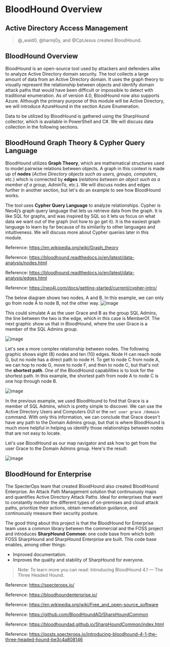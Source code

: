 # BloodHound Overview

## Active Directory Access Management

> @_wald0, @harmj0y, and @CptJesus created BloodHound.

## BloodHound Overview

BloodHound is an open-source tool used by attackers and defenders alike to analyze Active Directory domain security. The tool collects a large amount of data from an Active Directory domain. It uses the graph theory to visually represent the relationship between objects and identify domain attack paths that would have been difficult or impossible to detect with traditional enumeration. As of version 4.0, BloodHound now also supports Azure. Although the primary purpose of this module will be Active Directory, we will introduce AzureHound in the section Azure Enumeration.

Data to be utilized by BloodHound is gathered using the SharpHound collector, which is available in PowerShell and C#. We will discuss data collection in the following sections.

## BloodHound Graph Theory & Cypher Query Language

BloodHound utilizes **Graph Theory**, which are mathematical structures used to model pairwise relations between objects. A graph in this context is made up of **nodes** (_Active Directory objects such as users, groups, computers_, etc.) which is connected by **edges** (_relations between an object such as a member of a group, AdminTo_, etc.). We will discuss nodes and edges further in another section, but let's do an example to see how BloodHound works.

The tool uses **Cypher Query Language** to analyze relationships. Cypher is Neo4j’s graph query language that lets us retrieve data from the graph. It is like SQL for graphs, and was inspired by SQL so it lets us focus on what data we want out of the graph (not how to go get it). It is the easiest graph language to learn by far because of its similarity to other languages and intuitiveness. We will discuss more about Cypher queries later in this module.

Reference: https://en.wikipedia.org/wiki/Graph_theory

Reference: https://bloodhound.readthedocs.io/en/latest/data-analysis/nodes.html

Reference: https://bloodhound.readthedocs.io/en/latest/data-analysis/edges.html

Reference: https://neo4j.com/docs/getting-started/current/cypher-intro/

The below diagram shows two nodes, A and B. In this example, we can only go from node A to node B, not the other way.
![image](https://github.com/user-attachments/assets/3b87c2db-2b96-40c1-be60-d5fde7d1371a)

This could simulate A as the user Grace and B as the group SQL Admins, the line between the two is the edge, which in this case is MemberOf. The next graphic show us that in BloodHound, where the user Grace is a member of the SQL Admins group.

![image](https://github.com/user-attachments/assets/05b25173-5492-4cc7-b1cd-7bd9c0b7371f)

Let's see a more complex relationship between nodes. The following graphic shows eight (8) nodes and ten (10) edges. Node H can reach node G, but no node has a direct path to node H. To get to node C from node A, we can hop to node G, move to node F, and then to node C, but that's not the **shortest path**. One of the BloodHound capabilities is to look for the shortest path. In this example, the shortest path from node A to node C is one hop through node B.

![image](https://github.com/user-attachments/assets/c78cb8ea-f2b5-4e57-bb89-42dfeaefb008)

In the previous example, we used BloodHound to find that Grace is a member of SQL Admins, which is pretty simple to discover. We can use the Active Directory Users and Computers GUI or the `net user grace /domain` command. With only this information, we can conclude that Grace doesn't have any path to the Domain Admins group, but that is where BloodHound is much more helpful in helping us identify those relationships between nodes that are not easy to locate.

Let's use BloodHound as our map navigator and ask how to get from the user Grace to the Domain Admins group. Here's the result:

![image](https://github.com/user-attachments/assets/62549235-55a5-40d1-bb72-0adaa00cd77b)

## BloodHound for Enterprise

The SpecterOps team that created BloodHound also created BloodHound Enterprise. An Attack Path Management solution that continuously maps and quantifies Active Directory Attack Paths. Ideal for enterprises that want to constantly monitor the different types of on-premises and cloud attack paths, prioritize their actions, obtain remediation guidance, and continuously measure their security posture.

The good thing about this project is that the BloodHound for Enterprise team uses a common library between the commercial and the FOSS project and introduces **SharpHound Common**: one code base from which both FOSS SharpHound and SharpHound Enterprise are built. This code base enables, among other things:
- Improved documentation.
- Improves the quality and stability of SharpHound for everyone.

> Note: To learn more you can read: Introducing BloodHound 4.1 — The Three Headed Hound.

Reference: https://specterops.io/

Reference: https://bloodhoundenterprise.io/

Reference: https://en.wikipedia.org/wiki/Free_and_open-source_software

Reference: https://github.com/BloodHoundAD/SharpHoundCommon

Reference: https://bloodhoundad.github.io/SharpHoundCommon/index.html

Reference: https://posts.specterops.io/introducing-bloodhound-4-1-the-three-headed-hound-be3c4a808146






